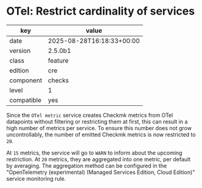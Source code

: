 [//]: # (werk v2)
# OTel: Restrict cardinality of services

key        | value
---------- | ---
date       | 2025-08-28T16:18:33+00:00
version    | 2.5.0b1
class      | feature
edition    | cre
component  | checks
level      | 1
compatible | yes


Since the `OTel metric` service creates Checkmk metrics from OTel datapoints without filtering or restricting them at first, this can result in a high number of metrics per service.
To ensure this number does not grow uncontrollably, the number of emitted Checkmk metrics is now restricted to `20`.

At `15` metrics, the service will go to `WARN` to inform about the upcoming restriction.
At `20` metrics, they are aggregated into one metric, per default by averaging.
The aggregation method can be configured in the "OpenTelemetry (experimental) (Managed Services Edition, Cloud Edition)" service monitoring rule.
